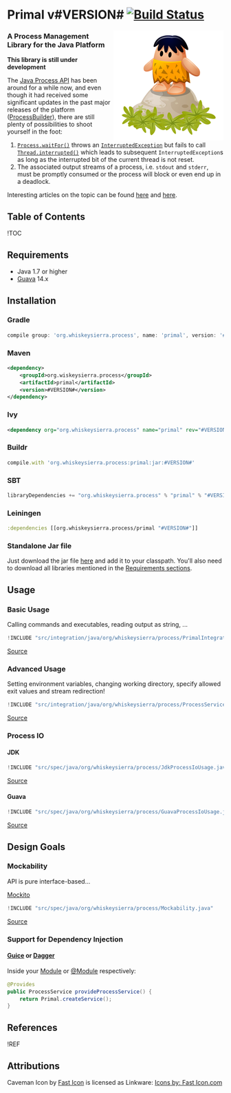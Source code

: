# Primal v#VERSION# [![Build Status](https://travis-ci.org/whiskeysierra/primal.png?branch=master)](http://travis-ci.org/whiskeysierra/primal)

<img src="icon.png" alt="Caveman icon" align="right"/>

### A **Pr**ocess **Ma**nagement **L**ibrary for the Java Platform
**This library is still under development**

The [Java Process API](http://docs.oracle.com/javase/7/docs/api/java/lang/Process.html) has been around
for a while now, and even though it had received some significant updates in the past major releases
of the platform ([ProcessBuilder](http://docs.oracle.com/javase/7/docs/api/java/lang/ProcessBuilder.html)),
there are still plenty of possibilities to shoot yourself in the foot:

1. [`Process.waitFor()`](http://docs.oracle.com/javase/7/docs/api/java/lang/Process.html#waitFor\(\)) throws an
[`InterruptedException`](http://docs.oracle.com/javase/7/docs/api/java/lang/InterruptedException.html) but
fails to call [`Thread.interrupted()`](http://docs.oracle.com/javase/7/docs/api/java/lang/Thread.html#interrupted\(\))
which leads to subsequent `InterruptedException`s as long as the interrupted bit of the current thread is
not reset.
2. The associated output streams of a process, i.e. `stdout` and  `stderr`, must be promptly consumed or the
process will block or even end up in a deadlock.

Interesting articles on the topic can be found [here][javaworld] and [here][cnblogs].

## Table of Contents
!TOC

## Requirements

- Java 1.7 or higher
- [Guava][guava] 14.x

## Installation

### Gradle
```groovy
compile group: 'org.whiskeysierra.process', name: 'primal', version: '#VERSION#'
```

### Maven

```xml
<dependency>
    <groupId>org.wiskeysierra.process</groupId>
    <artifactId>primal</artifactId>
    <version>#VERSION#</version>
</dependency>
```

### Ivy
```xml
<dependency org="org.whiskeysierra.process" name="primal" rev="#VERSION#"/>
```

### Buildr
```ruby
compile.with 'org.whiskeysierra.process:primal:jar:#VERSION#'
```

### SBT
```scala
libraryDependencies += "org.whiskeysierra.process" % "primal" % "#VERSION#"
```

### Leiningen
```clojure
:dependencies [[org.whiskeysierra.process/primal "#VERSION#"]]
```

### Standalone Jar file
Just download the jar file [here](#) and add it to your classpath. You'll also need to download all
libraries mentioned in the [Requirements sections](#requirements).

## Usage

### Basic Usage
Calling commands and executables, reading output as string, ...

```java
!INCLUDE "src/integration/java/org/whiskeysierra/process/PrimalIntegrationTest.java"
```
[Source](src/integration/java/org/whiskeysierra/process/PrimalIntegrationTest.java)

### Advanced Usage
Setting environment variables, changing working directory, specify allowed exit values and
stream redirection!

```java
!INCLUDE "src/integration/java/org/whiskeysierra/process/ProcessServiceIntegrationTest.java"
```
[Source](src/integration/java/org/whiskeysierra/process/ProcessServiceIntegrationTest.java)

### Process IO

#### JDK
```java
!INCLUDE "src/spec/java/org/whiskeysierra/process/JdkProcessIoUsage.java"
```
[Source](src/spec/java/org/whiskeysierra/process/JdkProcessIoUsage.java)

#### Guava
```java
!INCLUDE "src/spec/java/org/whiskeysierra/process/GuavaProcessIoUsage.java"
```
[Source](src/spec/java/org/whiskeysierra/process/GuavaProcessIoUsage.java)

## Design Goals

### Mockability
API is pure interface-based...

[Mockito][mockito]

```java
!INCLUDE "src/spec/java/org/whiskeysierra/process/Mockability.java"
```
[Source](src/spec/java/org/whiskeysierra/process/Mockability.java)

### Support for Dependency Injection

#### [Guice][guice] or [Dagger][dagger]

Inside your [Module](http://google-guice.googlecode.com/git/javadoc/com/google/inject/Module.html) or
[@Module](http://square.github.io/dagger/javadoc/dagger/Module.html) respectively:

```java
@Provides
public ProcessService provideProcessService() {
    return Primal.createService();
}
```

## References
!REF

[guava]: https://code.google.com/p/guava-libraries/ "Guava"
[guice]: https://code.google.com/p/google-guice/ "Guice"
[dagger]: http://square.github.io/dagger/ "Dagger"
[mockito]: https://code.google.com/p/mockito/ "Mockito"
[javaworld]: http://www.javaworld.com/jw-12-2000/jw-1229-traps.html "When Runtime.exec() won't"
[cnblogs]: http://www.cnblogs.com/abnercai/archive/2012/12/27/2836008.html "java.lang.Process Pitfalls"

## Attributions
Caveman Icon by [Fast Icon](http://www.iconarchive.com/show/dino-icons-by-fasticon/Caveman-rock-2-icon.html) 
is licensed as Linkware: [Icons by: Fast Icon.com](http://www.fasticon.com/)
